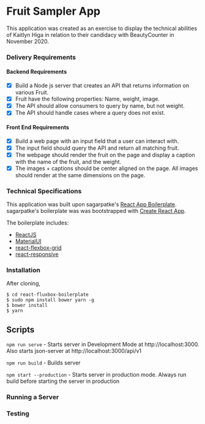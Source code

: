 # Fruit Sampler App

This application was created as an exercise to display the technical abilities of Kaitlyn Higa in relation to their candidacy with BeautyCounter in November 2020.

### Delivery Requirements
#### Backend Requirements
- [x]  Build a Node js server that creates an API that returns information on various Fruit.
- [x] Fruit have the following properties: Name, weight, image.
- [x] The API should allow consumers to query by name, but not weight.
- [x] The API should handle cases where a query does not exist.

#### Front End Requirements
- [x] Build a web page with an input field that a user can interact with.
- [x] The input field should query the API and return all matching fruit.
- [x] The webpage should render the fruit on the page and display a caption with the name of the fruit, and the weight.
- [x] The images + captions should be center aligned on the page. All images should render at the same dimensions on the page.

### Technical Specifications
This application was built upon sagarpatke's [React App Boilerplate](https://github.com/sagarpatke/react-fullstack-boilerplate).  sagarpatke's boilerplate was was bootstrapped with [Create React App](https://github.com/facebookincubator/create-react-app).

The boilerplate includes:
- [ReactJS](https://facebook.github.io/react/)
- [MaterialUI](http://www.material-ui.com)
- [react-flexbox-grid](https://roylee0704.github.io/react-flexbox-grid/)
- [react-responsive](https://github.com/contra/react-responsive)


### Installation

After cloning,
```
$ cd react-fluxbox-boilerplate
$ sudo npm install bower yarn -g
$ bower install
$ yarn
```

## Scripts

```npm run serve``` - Starts server in Development Mode at http://localhost:3000. Also starts json-server at http://localhost:3000/api/v1

```npm run build``` - Builds server

```npm start --production``` - Starts server in production mode. Always run build before starting the server in production


### Running a Server

### Testing
